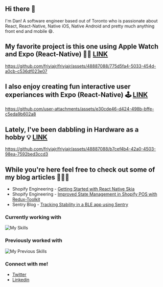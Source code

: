 ## Hi there 👋 

I'm Dan! A software engineer based out of Toronto who is passionate about React, React-Native, Native iOS, Native Android and pretty much anything front end and mobile 😄. 

## My favorite project is this one using Apple Watch and Expo (React-Native) 👨‍🔬 [LINK](https://github.com/friyiajr/RealtimeWatchApp)

https://github.com/friyiajr/friyiajr/assets/48887088/775d5fa4-5033-454d-a0cb-c536df023e07

## I also enjoy creating fun interactive user experiances with Expo (React-Native) 🕹️ [LINK](https://github.com/friyiajr/BrickBreakerSkia)

https://github.com/user-attachments/assets/e30cde46-d424-498b-bffe-c5eda9b602a8

## Lately, I've been dabbling in Hardware as a hobby 💡 [LINK]()

https://github.com/friyiajr/friyiajr/assets/48887088/b7cef4b4-42a0-4503-98ea-7592bed3ccd3

## While you're here feel free to check out some of my blog articles 👨🏻‍💻
* Shopify Engineering - [Getting Started with React Native Skia](https://shopify.engineering/getting-started-with-react-native-skia)
* Shopify Engineering - [Improved State Management in Shopify POS with Redux-Toolkit](https://shopify.engineering/react-redux-toolkit-migration)
* Sentry Blog - [Tracking Stability in a BLE app using Sentry](https://blog.sentry.io/tracking-stability-in-a-bluetooth-low-energy-based-react-native-app)

### Currently working with

![My Skills](https://skillicons.dev/icons?i=ts,js,react,redux,jest,graphql,github)

### Previously worked with

![My Previous Skills](https://skillicons.dev/icons?i=flutter,dart,swift,html,css,java,cpp)

### Connect with me!

* [Twitter](https://twitter.com/wa2goose)
* [Linkedin](https://www.linkedin.com/in/thefriyia/)







